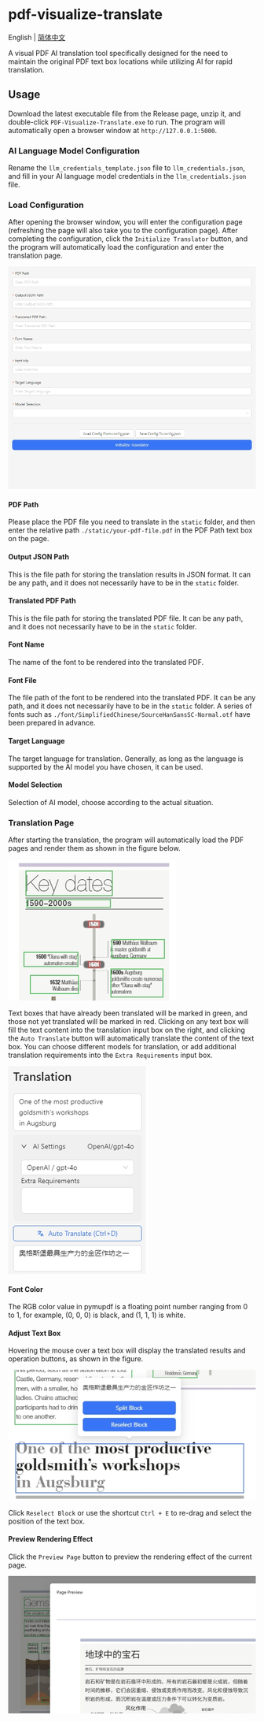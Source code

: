 # pdf-visualize-translate

English | [简体中文](README_zh.md)

A visual PDF AI translation tool specifically designed for the need to maintain the original PDF text box locations while utilizing AI for rapid translation.

## Usage

Download the latest executable file from the Release page, unzip it, and double-click `PDF-Visualize-Translate.exe` to run. The program will automatically open a browser window at `http://127.0.0.1:5000`.

### AI Language Model Configuration
Rename the `llm_credentials_template.json` file to `llm_credentials.json`, and fill in your AI language model credentials in the `llm_credentials.json` file.

### Load Configuration
After opening the browser window, you will enter the configuration page (refreshing the page will also take you to the configuration page). After completing the configuration, click the `Initialize Translator` button, and the program will automatically load the configuration and enter the translation page.

![config](./resource/images/config.jpg)

#### PDF Path
Please place the PDF file you need to translate in the `static` folder, and then enter the relative path `./static/your-pdf-file.pdf` in the PDF Path text box on the page.

#### Output JSON Path
This is the file path for storing the translation results in JSON format. It can be any path, and it does not necessarily have to be in the `static` folder.

#### Translated PDF Path
This is the file path for storing the translated PDF file. It can be any path, and it does not necessarily have to be in the `static` folder.

#### Font Name
The name of the font to be rendered into the translated PDF.

#### Font File
The file path of the font to be rendered into the translated PDF. It can be any path, and it does not necessarily have to be in the `static` folder. A series of fonts such as `./font/SimplifiedChinese/SourceHanSansSC-Normal.otf` have been prepared in advance.

#### Target Language
The target language for translation. Generally, as long as the language is supported by the AI model you have chosen, it can be used.

#### Model Selection
Selection of AI model, choose according to the actual situation.

### Translation Page

After starting the translation, the program will automatically load the PDF pages and render them as shown in the figure below.

![blocks](./resource/images/blocks.jpg)

Text boxes that have already been translated will be marked in green, and those not yet translated will be marked in red. Clicking on any text box will fill the text content into the translation input box on the right, and clicking the `Auto Translate` button will automatically translate the content of the text box. You can choose different models for translation, or add additional translation requirements into the `Extra Requirements` input box.

![translate-settings](./resource/images/translate-settings.jpg)

#### Font Color
The RGB color value in pymupdf is a floating point number ranging from 0 to 1, for example, (0, 0, 0) is black, and (1, 1, 1) is white.

#### Adjust Text Box
Hovering the mouse over a text box will display the translated results and operation buttons, as shown in the figure.

![block-actions](./resource/images/block-actions.jpg)

Click `Reselect Block` or use the shortcut `Ctrl + E` to re-drag and select the position of the text box.

#### Preview Rendering Effect
Click the `Preview Page` button to preview the rendering effect of the current page.

![translations](./resource/images/translations.jpg)